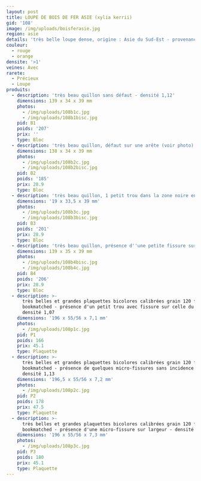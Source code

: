 ```yaml
---
layout: post
title: LOUPE DE BOIS DE FER ASIE (xylia kerrii)
gid: '108'
image: /img/uploads/boisferasie.jpg
region: asie
details: 'très belle loupe dense, origine : Asie du Sud-Est - provenance : USA'
couleur:
  - rouge
  - orange
densite: '>1'
veines: Avec
rarete:
  - Précieux
  - Loupe
produits:
  - description: 'très beau quillon sans défaut - densité 1,12'
    dimensions: 139 x 34 x 39 mm
    photos:
      - /img/uploads/108b1c.jpg
      - /img/uploads/108b1bisc.jpg
    pid: B1
    poids: '207'
    prix: ''
    type: Bloc
  - description: 'très beau quillon, défaut sur une arête (voir photo) - densité 1,08'
    dimensions: 138 x 34 x 39 mm
    photos:
      - /img/uploads/108b2c.jpg
      - /img/uploads/108b2bisc.jpg
    pid: B2
    poids: '185'
    prix: 28.9
    type: Bloc
  - description: 'très beau quillon, 1 petit trou dans la zone noire en bout - densité 1,11'
    dimensions: '19 x 33,5 x 39 mm'
    photos:
      - /img/uploads/108b3c.jpg
      - /img/uploads/108b3bisc.jpg
    pid: B3
    poids: '201'
    prix: 28.9
    type: Bloc
  - description: 'très beau quillon, présence d''une petite fissure sur 1 bout - densité 1,09'
    dimensions: 139 x 35 x 39 mm
    photos:
      - /img/uploads/108b4bisc.jpg
      - /img/uploads/108b4c.jpg
    pid: B4
    poids: '206'
    prix: 28.9
    type: Bloc
  - description: >-
      très belles et grandes plaquettes bicolores calibrées grain 120 faces
      bookmatched - présence d'un petit trou avec fissure sur celle du haut -
      densité 1,07
    dimensions: '196 x 55/56 x 7,1 mm'
    photos:
      - /img/uploads/108p1c.jpg
    pid: P1
    poids: 166
    prix: 45.1
    type: Plaquette
  - description: >-
      très belles et grandes plaquettes bicolores calibrées grain 120 faces
      bookmatched - présence de quelques micro-fissures sans incidence - forte
      densité 1,13
    dimensions: '196,5 x 55/56 x 7,2 mm'
    photos:
      - /img/uploads/108p2c.jpg
    pid: P2
    poids: 178
    prix: 47.5
    type: Plaquette
  - description: >-
      très belles et grandes plaquettes bicolores calibrées grain 120 faces
      bookmatched - présence d'une micro-fissure sur largeur - densité 1,13
    dimensions: '196 x 55/56 x 7,3 mm'
    photos:
      - /img/uploads/108p3c.jpg
    pid: P3
    poids: 180
    prix: 45.1
    type: Plaquette
---
```


